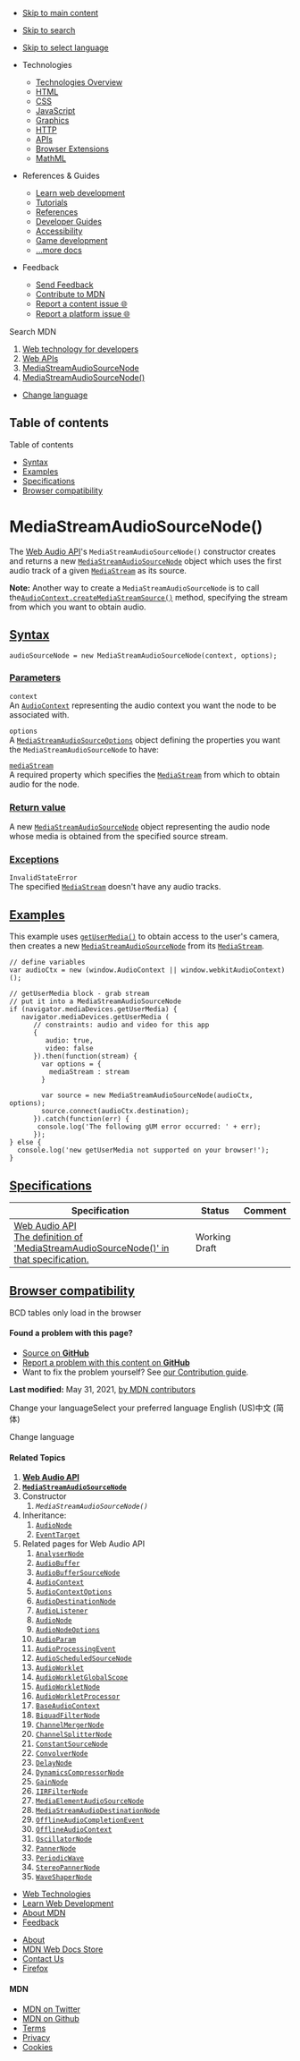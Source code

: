 -   <a href="#content" id="skip-main">Skip to main content</a>
-   <a href="#main-q" id="skip-search">Skip to search</a>
-   <a href="#select-language" id="skip-select-language">Skip to select language</a>

-   Technologies
    -   [Technologies Overview](https://developer.mozilla.org/en-US/docs/Web)
    -   [HTML](https://developer.mozilla.org/en-US/docs/Web/HTML)
    -   [CSS](https://developer.mozilla.org/en-US/docs/Web/CSS)
    -   [JavaScript](https://developer.mozilla.org/en-US/docs/Web/JavaScript)
    -   [Graphics](https://developer.mozilla.org/en-US/docs/Web/Guide/Graphics)
    -   [HTTP](https://developer.mozilla.org/en-US/docs/Web/HTTP)
    -   [APIs](https://developer.mozilla.org/en-US/docs/Web/API)
    -   [Browser Extensions](https://developer.mozilla.org/en-US/docs/Mozilla/Add-ons/WebExtensions)
    -   [MathML](https://developer.mozilla.org/en-US/docs/Web/MathML)
-   References & Guides
    -   [Learn web development](https://developer.mozilla.org/en-US/docs/Learn)
    -   [Tutorials](https://developer.mozilla.org/en-US/docs/Web/Tutorials)
    -   [References](https://developer.mozilla.org/en-US/docs/Web/Reference)
    -   [Developer Guides](https://developer.mozilla.org/en-US/docs/Web/Guide)
    -   [Accessibility](https://developer.mozilla.org/en-US/docs/Web/Accessibility)
    -   [Game development](https://developer.mozilla.org/en-US/docs/Games)
    -   [...more docs](https://developer.mozilla.org/en-US/docs/Web)
-   Feedback
    -   [Send Feedback](https://developer.mozilla.org/en-US/docs/MDN/Contribute/Feedback)
    -   [Contribute to MDN](https://developer.mozilla.org/en-US/docs/MDN/Contribute)
    -   [Report a content issue 🌐](https://github.com/mdn/content/issues/new)
    -   [Report a platform issue 🌐](https://github.com/mdn/yari/issues/new)

Search MDN

1.  <a href="https://developer.mozilla.org/en-US/docs/Web" class="breadcrumb"><span data-property="name">Web technology for developers</span></a>
2.  <a href="https://developer.mozilla.org/en-US/docs/Web/API" class="breadcrumb"><span data-property="name">Web APIs</span></a>
3.  <a href="../MediaStreamAudioSourceNode.html" class="breadcrumb-penultimate"><span data-property="name">MediaStreamAudioSourceNode</span></a>
4.  <a href="MediaStreamAudioSourceNode.html" class="breadcrumb-current-page"><span data-property="name">MediaStreamAudioSourceNode()</span></a>

-   <a href="#select-language" class="language-icon"><span class="show-desktop">Change language</span></a>

Table of contents
-----------------

Table of contents

-   [Syntax](#syntax)
-   [Examples](#examples)
-   [Specifications](#specifications)
-   [Browser compatibility](#browser_compatibility)

MediaStreamAudioSourceNode()
============================

<span class="seoSummary">The [Web Audio API](../Web_Audio_API.html)'s `MediaStreamAudioSourceNode()` constructor creates and returns a new [`MediaStreamAudioSourceNode`](../MediaStreamAudioSourceNode.html) object which uses the first audio track of a given [`MediaStream`](../MediaStream.html) as its source.</span>

**Note:** Another way to create a `MediaStreamAudioSourceNode` is to call the[`AudioContext.createMediaStreamSource()`](../AudioContext/createMediaStreamSource.html) method, specifying the stream from which you want to obtain audio.

[Syntax](#syntax "Permalink to Syntax")
---------------------------------------

    audioSourceNode = new MediaStreamAudioSourceNode(context, options);

### [Parameters](#parameters "Permalink to Parameters")

`context`  
An [`AudioContext`](../AudioContext.html) representing the audio context you want the node to be associated with.

`options`  
A [`MediaStreamAudioSourceOptions`](../MediaStreamAudioSourceOptions.html) object defining the properties you want the `MediaStreamAudioSourceNode` to have:

[`mediaStream`](../MediaStreamAudioSourceOptions/mediaStream.html "mediaStream")  
A required property which specifies the [`MediaStream`](../MediaStream.html) from which to obtain audio for the node.

### [Return value](#return_value "Permalink to Return value")

A new [`MediaStreamAudioSourceNode`](../MediaStreamAudioSourceNode.html) object representing the audio node whose media is obtained from the specified source stream.

### [Exceptions](#exceptions "Permalink to Exceptions")

`InvalidStateError`  
The specified [`MediaStream`](../MediaStream.html) doesn't have any audio tracks.

[Examples](#examples "Permalink to Examples")
---------------------------------------------

This example uses [`getUserMedia()`](../MediaDevices/getUserMedia.html "getUserMedia()") to obtain access to the user's camera, then creates a new [`MediaStreamAudioSourceNode`](../MediaStreamAudioSourceNode.html) from its [`MediaStream`](../MediaStream.html).

    // define variables
    var audioCtx = new (window.AudioContext || window.webkitAudioContext)();

    // getUserMedia block - grab stream
    // put it into a MediaStreamAudioSourceNode
    if (navigator.mediaDevices.getUserMedia) {
       navigator.mediaDevices.getUserMedia (
          // constraints: audio and video for this app
          {
             audio: true,
             video: false
          }).then(function(stream) {
            var options = {
              mediaStream : stream
            }

            var source = new MediaStreamAudioSourceNode(audioCtx, options);
            source.connect(audioCtx.destination);
          }).catch(function(err) {
           console.log('The following gUM error occurred: ' + err);
          });
    } else {
      console.log('new getUserMedia not supported on your browser!');
    }

[Specifications](#specifications "Permalink to Specifications")
---------------------------------------------------------------

<table><thead><tr class="header"><th>Specification</th><th>Status</th><th>Comment</th></tr></thead><tbody><tr class="odd"><td><a href="https://webaudio.github.io/web-audio-api/#dom-mediastreamaudiosourcenode-mediastreamaudiosourcenode" class="external">Web Audio API<br />
<span class="small">The definition of 'MediaStreamAudioSourceNode()' in that specification.</span></a></td><td><span class="spec-wd">Working Draft</span></td><td></td></tr></tbody></table>

[Browser compatibility](#browser_compatibility "Permalink to Browser compatibility")
------------------------------------------------------------------------------------

BCD tables only load in the browser

#### Found a problem with this page?

-   [Source on **GitHub**](https://github.com/mdn/content/blob/main/files/en-us/web/api/mediastreamaudiosourcenode/mediastreamaudiosourcenode/index.html "Folder: en-us/web/api/mediastreamaudiosourcenode/mediastreamaudiosourcenode (Opens in a new tab)")
-   [Report a problem with this content on **GitHub**](https://github.com/mdn/content/issues/new?body=MDN+URL%3A+https%3A%2F%2Fdeveloper.mozilla.org%2Fen-US%2Fdocs%2FWeb%2FAPI%2FMediaStreamAudioSourceNode%2FMediaStreamAudioSourceNode%0A%0A%23%23%23%23+What+information+was+incorrect%2C+unhelpful%2C+or+incomplete%3F%0A%0A%0A%23%23%23%23+Specific+section+or+headline%3F%0A%0A%0A%23%23%23%23+What+did+you+expect+to+see%3F%0A%0A%0A%23%23%23%23+Did+you+test+this%3F+If+so%2C+how%3F%0A%0A%0A%3C%21--+Do+not+make+changes+below+this+line+--%3E%0A%3Cdetails%3E%0A%3Csummary%3EMDN+Content+page+report+details%3C%2Fsummary%3E%0A%0A*+Folder%3A+%60en-us%2Fweb%2Fapi%2Fmediastreamaudiosourcenode%2Fmediastreamaudiosourcenode%60%0A*+MDN+URL%3A+https%3A%2F%2Fdeveloper.mozilla.org%2Fen-US%2Fdocs%2FWeb%2FAPI%2FMediaStreamAudioSourceNode%2FMediaStreamAudioSourceNode%0A*+GitHub+URL%3A+https%3A%2F%2Fgithub.com%2Fmdn%2Fcontent%2Fblob%2Fmain%2Ffiles%2Fen-us%2Fweb%2Fapi%2Fmediastreamaudiosourcenode%2Fmediastreamaudiosourcenode%2Findex.html%0A*+Last+commit%3A+https%3A%2F%2Fgithub.com%2Fmdn%2Fcontent%2Fcommit%2F5737ba49f3f0c3fc7587d329f1362a7a66afdd80%0A*+Document+last+modified%3A+2021-05-31T16%3A58%3A42.000Z%0A%0A%3C%2Fdetails%3E&title=Issue+with+%22MediaStreamAudioSourceNode%28%29%22%3A+%28short+summary+here+please%29&labels=Content%3AWebAPI%2Cneeds-triage "This will take you to https://github.com/mdn/content to file a new issue")
-   Want to fix the problem yourself? See [our Contribution guide](https://github.com/mdn/content/blob/main/README.md).

**Last modified:** May 31, 2021, [by MDN contributors](MediaStreamAudioSourceNode/contributors.txt)

Change your languageSelect your preferred language English (US)中文 (简体)

Change language

#### Related Topics

1.  **[Web Audio API](../Web_Audio_API.html)**
2.  **[`MediaStreamAudioSourceNode`](../MediaStreamAudioSourceNode.html)**
3.  Constructor
    1.  *`MediaStreamAudioSourceNode()`*
4.  Inheritance:
    1.  [`AudioNode`](../AudioNode.html)
    2.  [`EventTarget`](../EventTarget.html)
5.  Related pages for Web Audio API
    1.  [`AnalyserNode`](../AnalyserNode.html)
    2.  [`AudioBuffer`](../AudioBuffer.html)
    3.  [`AudioBufferSourceNode`](../AudioBufferSourceNode.html)
    4.  [`AudioContext`](../AudioContext.html)
    5.  [`AudioContextOptions`](../AudioContextOptions.html)
    6.  [`AudioDestinationNode`](../AudioDestinationNode.html)
    7.  [`AudioListener`](../AudioListener.html)
    8.  [`AudioNode`](../AudioNode.html)
    9.  [`AudioNodeOptions`](../AudioNodeOptions.html)
    10. [`AudioParam`](../AudioParam.html)
    11. [`AudioProcessingEvent`](../AudioProcessingEvent.html)
    12. [`AudioScheduledSourceNode`](../AudioScheduledSourceNode.html)
    13. [`AudioWorklet`](../AudioWorklet.html)
    14. [`AudioWorkletGlobalScope`](../AudioWorkletGlobalScope.html)
    15. [`AudioWorkletNode`](../AudioWorkletNode.html)
    16. [`AudioWorkletProcessor`](../AudioWorkletProcessor.html)
    17. [`BaseAudioContext`](../BaseAudioContext.html)
    18. [`BiquadFilterNode`](../BiquadFilterNode.html)
    19. [`ChannelMergerNode`](../ChannelMergerNode.html)
    20. [`ChannelSplitterNode`](../ChannelSplitterNode.html)
    21. [`ConstantSourceNode`](../ConstantSourceNode.html)
    22. [`ConvolverNode`](../ConvolverNode.html)
    23. [`DelayNode`](../DelayNode.html)
    24. [`DynamicsCompressorNode`](../DynamicsCompressorNode.html)
    25. [`GainNode`](../GainNode.html)
    26. [`IIRFilterNode`](../IIRFilterNode.html)
    27. [`MediaElementAudioSourceNode`](../MediaElementAudioSourceNode.html)
    28. [`MediaStreamAudioDestinationNode`](../MediaStreamAudioDestinationNode.html)
    29. [`OfflineAudioCompletionEvent`](../OfflineAudioCompletionEvent.html)
    30. [`OfflineAudioContext`](../OfflineAudioContext.html)
    31. [`OscillatorNode`](../OscillatorNode.html)
    32. [`PannerNode`](../PannerNode.html)
    33. [`PeriodicWave`](../PeriodicWave.html)
    34. [`StereoPannerNode`](../StereoPannerNode.html)
    35. [`WaveShaperNode`](../WaveShaperNode.html)

-   [Web Technologies](https://developer.mozilla.org/en-US/docs/Web)
-   [Learn Web Development](https://developer.mozilla.org/en-US/docs/Learn)
-   [About MDN](https://developer.mozilla.org/en-US/docs/MDN/About)
-   [Feedback](https://developer.mozilla.org/en-US/docs/MDN/Feedback)

<!-- -->

-   [About](https://www.mozilla.org/about/)
-   [MDN Web Docs Store](https://shop.spreadshirt.com/mdn-store/)
-   [Contact Us](https://www.mozilla.org/contact/)
-   [Firefox](https://www.mozilla.org/firefox/?utm_source=developer.mozilla.org&utm_campaign=footer&utm_medium=referral)

#### MDN

-   <a href="https://twitter.com/mozdevnet" class="social-icon twitter"><span class="visually-hidden">MDN on Twitter</span></a>
-   <a href="https://github.com/mdn/" class="social-icon github"><span class="visually-hidden">MDN on Github</span></a>
-   [Terms](https://www.mozilla.org/about/legal/terms/mozilla)
-   [Privacy](https://www.mozilla.org/privacy/websites/)
-   [Cookies](https://www.mozilla.org/privacy/websites/#cookies)
